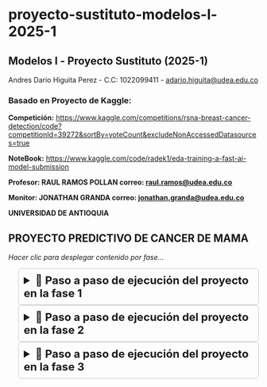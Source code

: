 # **proyecto-sustituto-modelos-l-2025-1**

## **Modelos l - Proyecto Sustituto (2025-1)**

Andres Dario Higuita Perez - C.C: 1022099411 - adario.higuita@udea.edu.co

### **Basado en Proyecto de Kaggle:**

**Competición:**
https://www.kaggle.com/competitions/rsna-breast-cancer-detection/code?competitionId=39272&sortBy=voteCount&excludeNonAccessedDatasources=true

**NoteBook:**
https://www.kaggle.com/code/radek1/eda-training-a-fast-ai-model-submission


**Profesor: RAUL RAMOS POLLAN correo: raul.ramos@udea.edu.co**

**Monitor: JONATHAN GRANDA correo: jonathan.granda@udea.edu.co**

**UNIVERSIDAD DE ANTIOQUIA**


## **PROYECTO PREDICTIVO DE CANCER DE MAMA**
*Hacer clic para desplegar contenido por fase...*
<details style="margin-left: 20px; border: 1px solid #ccc; padding: 10px; border-radius: 5px;">
<summary style="cursor: pointer; font-weight: bold; font-size:22px">📁 Paso a paso de ejecución del proyecto en la fase 1</summary>
<br>

*Ejecutar el notebook con **googleColab** prioritariamente para una correcta conexión a Drive institucional...*

*En el notebook hay un cuadro de codigo para su ejecución despues de la lectura de cada paso...*

1. Se realiza la instalación librerías necesarias para la correcta ejecución del los siguientes pasos.

*Ignorar advertencias de conflicto de dependencias, ya que es un conflicto dificil de resolver en la versiones de colab, mas sin embargo los bloques de codigo se ejecutan sin problema en su mayoria y solo hay un paso que puede fallar pero tiene solución indicada.*


2. Se realiza ejecución de codigo para la conexión a Drive donde estarán alojados los archivos de train y test, previamente compartidos al profesor Raul y monitor Jonathan. Para ello deben realizar lo siguiente:

**⚠️ ¡¡IMPORTANTE!!**  
   **Siga los siguientes pasos en orden, de arriba hacia abajo, para que la sincronización con Google Drive sea exitosa:**

   a. ✅ **Aceptar acceso compartido**  
      Acepte la invitación para acceder a la carpeta **Modelos_l** compartida por **Andrés Higuita** desde el correo `adario.higuita@udea.edu.co`.

   b. 📂 **Mover la carpeta a “Mi unidad”**  
      Ingrese a su [Google Drive](https://drive.google.com), ubique la carpeta **Modelos_l** en la sección **"Compartido conmigo"**, y arrástrela hacia **"Mi unidad"**.  
      Esto añadirá un acceso directo necesario para gestionarla desde el Notebook en Colab.

   c. ▶️ **Ejecutar el código de conexión**  
      En el Notebook de Colab, ejecute la celda correspondiente para montar Google Drive.

   d. 🔐 **Autorizar acceso a archivos**  
      Cuando se lo solicite, permita que el Notebook acceda a sus archivos de Google Drive.

   e. 🏫 **Usar cuenta institucional**  
      Inicie sesión con su **cuenta institucional** (la misma a la que se compartió la carpeta **Modelos_l**).

   f. ✅ **Aceptar todos los permisos**  
      Acepte **todas las solicitudes de permisos por defecto**. En total, son **8 servicios** que el Notebook necesita para acceder y sincronizar.

   g. ☁️ **Confirmar y sincronizar**  
      Una vez completados los pasos anteriores, el sistema sincronizará automáticamente los archivos compartidos.

   h. 📁 **Ruta de acceso en el entorno Colab**  
      Los archivos estarán disponibles desde la siguiente ruta dentro del entorno del Notebook:  
      `/content/drive/MyDrive/Modelos_l/`

3. Una vez aceptado el acceso a la carpeta compartida en Google Drive, se procede a extraer los archivos necesarios para el entrenamiento y prueba del modelo desde la carpeta base **Modelos_l**. Para ello, debe ejecutarse el bloque de código correspondiente en el notebook.

   Este paso realizará lo siguiente:

   - 📁 Se crea automáticamente una carpeta llamada **`rsna_project`** dentro del directorio **`/content/`** del entorno de Colab.
   - 📦 Dentro de esta carpeta se extraen o ubican los archivos y carpetas compartidas desde Drive, específicamente:
     - `train.csv` → Archivo con datos de entrenamiento.
     - `test.csv` → Archivo con datos de prueba.
     - `train_images/` → Carpeta que contiene las imágenes utilizadas para entrenar el modelo.
     - `test_images/` → Carpeta que contiene las imágenes que serán utilizadas para realizar predicciones.

   ✅ Asegúrese de que los archivos estén correctamente ubicados en la carpeta **Modelos_l** dentro de su Google Drive antes de ejecutar este paso.


4. Se realiza importación de librerias.

**⚠️ ¡¡IMPORTANTE!!**  
   Si aparece un error al importar `fastai.vision.all`, debe **reiniciar el entorno de ejecución** siguiendo estos pasos:

   a. 🧭 Dirígete a la barra de opciones superior del notebook de Colab.  
   b. 🔄 Haz clic en **"Entorno de ejecución"**.  
   c. 📌 En el menú desplegable, selecciona **"Reiniciar la sesión"**.  
   d. ⏳ Espera unos segundos a que se reinicie el entorno por completo.  
   e. ✅ Una vez reiniciado, puedes continuar ejecutando el resto del código **sin inconvenientes**.

   ---

   💡 *Reiniciar el entorno suele resolver errores relacionados con incompatibilidades temporales de librerías.*


5. Se define ruta de trabajo y cargar train.csv


6. Se acondiciona función para leer .dcm como imagen


7. Se acondiciona función para obtener el path de cada imagen .dcm


8. Se realiza un filtrado de las imágenes que realmente existen dentro del train


9. Se preparan los datos con DataBlock


10. Se realiza entrenamiento del modelo


11. Se hacen predicciones sobre el set de prueba


12. Se genera archivo submission.csv con los resultados de la predicción realizada


</details>

<details style="margin-left: 20px; border: 1px solid #ccc; padding: 10px; border-radius: 5px;">
<summary style="cursor: pointer; font-weight: bold; font-size:22px">📁 Paso a paso de ejecución del proyecto en la fase 2</summary>
<br>

## **CONSIDERACIONES INICIALES**

* *En esta fase 2 es necesario contemplar que la ejecución de la misma se realizará en un SO Linux (preferiblemente Ubuntu) con Docker instalado de acuerdo a la documentación oficial en https://docs.docker.com/engine/install/*

* *Por favor leer detalladamente y seguir las instrucciones de arriba hacia abajo*

### **PASOS PARA LA CORRECTA EJECUCIÓN**

Al clonar o descargar este repositorio obtenemos la carpeta fase-2 con los archivos:

*Cada archivo tiene los comentarios con explicaciones necesarias dado el caso*

├── Dockerfile

├── export.pkl

├── helpers.py

├── predict.py

├── requirements.txt

├── submission.csv

├── test.csv

├── train.csv

├── train.py

**Posteriormente ubicados en la carpeta fase-2 en una consola de comandos, realizamos lo siguiente:**

Construimos la imagen de Docker con el comando:
```bash
sudo docker build -t cancer_prediction_model .
```
***PD: Por favor tener un poco de paciencia en la espera de la construcción de la imagen ya que para la ejecución de este proyecto es explicitamente necesario usar librerias de torch y fastai las cuales son extensas***

Esta imagen creada contiene los mismos archivos del repositorio y ademas las carpetas **test_images** (*contiene imagenes para procesar una predicción*) y **train_images** (*contiene una cantidad limitada de 94 imagenes para el entrenamiento*), esto con la finalidad mensionada por parte del profesor que este fuese autocontenido, estas carpetas contienen las imagenes para testear/predecir y las imagenes para entrenar el modelo.

Con esta imagen podemos hacer ejecuciones:

#### **DESDE LA PARTE EXTERNA DEL CONTENEDOR**

##### **PREDECIR CANCER DE MAMA**
Podemos precedir indicandole la ubicación del archivo **test.csv** (*que contiene los indices y datos de las imagenes a predecir cancer de mama*), la ubicación del **export.pkl** (*el modelo entrenado*), la ubicación del archivo **submission.csv** (*el archivo que contiene las predicciones resultantes*) y por ultimo se indica que se ejecute el archivo **predict.py** con el siguiente script:

```bash
sudo docker run --rm -v $(pwd)/submission.csv:/app/submission.csv -v $(pwd)/test.csv:/app/test.csv -v $(pwd)/export.pkl:/app/export.pkl cancer_prediction_model python predict.py
```
Obteniendo **submission.csv** como el siguiente:
```bash
image_id,cancer
736471439,0.22821328043937683
```

*PD: Las imagenes indicadas en el archivo **test.csv** se encuentran dentro del contenedor con la finalidad de autogestión.*

##### **ENTRENAR EL MODELO DE PREDICCIÓN**
Podemos entrenar el modelo indicandole la ubicación del archivo **train.csv** (*que contiene los indices y datos de las imagenes para entrenar el modelo*), la ubicación del **export.pkl** (*el modelo entrenado y que será sobreescrito con el nuevo entrenamiento realizado*) y por ultimo se indica que se ejecute el archivo **train.py** con el siguiente script:

```bash
sudo docker run --rm -v $(pwd)/export.pkl:/export.pkl -v $(pwd)/train.csv:/train.csv cancer_prediction_model python train.py
```
Una vez finalizada la ejecución se obtiene el archivo **export.pkl** con el cual podemos hacer nuevas predicción y validar su rendimiento.

*PD: Las imagenes indicadas en el archivo **train.csv** se encuentran dentro del contenedor con la finalidad de autogestión.*


#### **DESDE LA PARTE INTERNA DEL CONTENEDOR**

Debemos de ingresar al contenedor con el siguiente comando:

```bash
sudo docker run -it cancer_prediction_model bash
```

##### **PREDECIR CANCER DE MAMA**
Podemos precedir ajustando las variables del archivo **test.csv** (*que contiene los indices y datos de las imagenes a predecir cancer de mama*) si se requiere con un editor de texto y solo sería ejecutar el archivo **predict.py** con el siguiente script:

```bash
python predict.py
```
Obteniendo **submission.csv** como el siguiente:
```bash
image_id,cancer
736471439,0.22821328043937683
```

Este archivo se puede abrir con el comando:
```bash
cat submission.csv
```

*PD: Las imagenes indicadas en el archivo **test.csv** se encuentran dentro del contenedor con la finalidad de autogestión.*

##### **ENTRENAR EL MODELO DE PREDICCIÓN**
Podemos entrenar el modelo ajustando las variables del archivo del archivo **train.csv** (*que contiene los indices y datos de las imagenes para entrenar el modelo*) si se requiere y se ejecuta el  archivo **train.py** con el siguiente script:

```bash
python train.py
```
Una vez finalizada la ejecución se obtiene el archivo **export.pkl** con el cual podemos hacer nuevas predicciones y validar el rendimiento del nuevo modelo.

*PD: Las imagenes indicadas en el archivo **train.csv** se encuentran dentro del contenedor con la finalidad de autogestión.*

</details>

<details style="margin-left: 20px; border: 1px solid #ccc; padding: 10px; border-radius: 5px;">
<summary style="cursor: pointer; font-weight: bold; font-size:22px">📁 Paso a paso de ejecución del proyecto en la fase 3</summary>
<br>

## **CONSIDERACIONES INICIALES**

* *En esta fase 3 es necesario contemplar que la ejecución de la misma se realizará en un SO Linux (preferiblemente Ubuntu) con Docker instalado de acuerdo a la documentación oficial en https://docs.docker.com/engine/install/*

* *Por favor leer detalladamente y seguir las instrucciones de arriba hacia abajo*

### **PASOS PARA LA CORRECTA EJECUCIÓN**

Al clonar o descargar este repositorio obtenemos la carpeta fase-3 con los archivos:

*Cada archivo tiene los comentarios con explicaciones necesarias dado el caso*

├── imagenesPrueba (carpeta que contiene cuatro imagenes dcm para usar de prueba en la api)

├── apirest.py

├── client.py

├── Dockerfile

├── export.pkl

├── helpers.py

├── predict.py

├── requirements.txt

├── submission.csv

├── test.csv

├── train.csv

├── train.py

**Posteriormente ubicados en la carpeta fase-3 en una consola de comandos, realizamos lo siguiente:**

Construimos la imagen de Docker con el comando:
```bash
sudo docker build -t api_cancer_prediction .
```
***PD: Por favor tener un poco de paciencia en la espera de la construcción de la imagen ya que para la ejecución de este proyecto es explicitamente necesario usar librerias de torch y fastai las cuales son extensas***

Realizamos la ejecución del contenedor con la api expuesta por el puerto 5000 tanto en el contenedor como por fuera del mismo:
```bash
sudo docker run -p 5000:5000 api_cancer_prediction
```
Con esto ya tendriamos acondicionada la api para hacer uso del endpoint de predicción y el de entrenamiento.

### Probar servicios

Para probar desde la maquina ubuntu podemos realizar las siguientes acciones con la api:

### Predecir sobre alguna de las imagenes proprocionadas

En una consola de comando diferente a la de donde se puso en ejecución el contenedor con la api, podemos ejecutar un curl como el siguiente indicando el path completo donde quedaron las imagenes de la carpeta fase-3, tenemos estos dos ejemplos:

```bash
curl -X POST -F "file=@/home/andres_udem/Documents/PruebaFuncionamiento/proyecto-sustituto-modelos-l-2025-1/fase-3/imagenesPrueba/68070693.dcm" http://localhost:5000/predict
```
```bash
curl -X POST -F "file=@/home/andres_udem/Documents/PruebaFuncionamiento/proyecto-sustituto-modelos-l-2025-1/fase-3/imagenesPrueba/361203119.dcm" http://localhost:5000/predict
```

***PD: Las ubicaciones de los file varia de acuerdo a la ubicación local que se le de al proyecto, porfavor cambiarlas por las ubicaciones desigandas en su equipo local.***

### Probar la api de entrenamiento

Podemos probar la api de entrenamiento del modelo igualmente mediante la instrucción curl siguiente:

```bash
curl -X POST http://localhost:5000/train
```

*PD: Las imagenes indicadas para el entrenamieno se encuentran dentro del contenedor con la finalidad de autogestión.*

### Probar automaticamente desde el archivo client.py

Como se sugiere en el proyecto se debe tener el archivo cliente para consumo de servicios automatizado, es asi como en una consola **nos ubicamos en la carpeta fase-3 del proyecto descargado o clonado desde github** y ejecutamos el siguiente comando para hacer la prueba automatizada de los servicios:

```bash
python3 client.py imagenesPrueba/68070693.dcm
```
Se puede cambiar el id de la imagen en las pruebas que se realicen.


</details>
